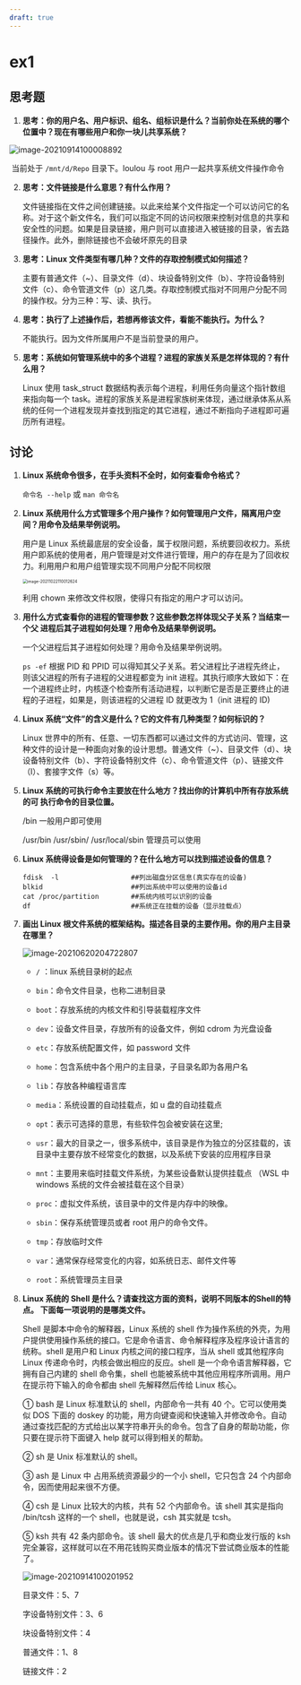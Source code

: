 ```yaml
---
draft: true
---
```


# ex1

## 思考题

1. **思考：你的用户名、用户标识、组名、组标识是什么？当前你处在系统的哪个位置中？现在有哪些用户和你一块儿共享系统？**

![image-20210914100008892](https://markdown-1303167219.cos.ap-shanghai.myqcloud.com/image-20210914100008892.png)

​	当前处于 `/mnt/d/Repo` 目录下。loulou 与 root 用户一起共享系统文件操作命令

2. **思考：文件链接是什么意思？有什么作用？**

    文件链接指在文件之间创建链接。以此来给某个文件指定一个可以访问它的名称。对于这个新文件名，我们可以指定不同的访问权限来控制对信息的共享和安全性的问题。如果是目录链接，用户则可以直接进入被链接的目录，省去路径操作。此外，删除链接也不会破坏原先的目录

3. **思考：Linux 文件类型有哪几种？文件的存取控制模式如何描述？**

    主要有普通文件（~）、目录文件（d）、块设备特别文件（b）、字符设备特别文件（c）、命令管道文件（p）这几类。存取控制模式指对不同用户分配不同的操作权。分为三种：写、读、执行。

4. **思考：执行了上述操作后，若想再修该文件，看能不能执行。为什么？**

    不能执行。因为文件所属用户不是当前登录的用户。

5. **思考：系统如何管理系统中的多个进程？进程的家族关系是怎样体现的？有什么用？**

    Linux 使用 task_struct 数据结构表示每个进程，利用任务向量这个指针数组来指向每一个 task。进程的家族关系是进程家族树来体现，通过继承体系从系统的任何一个进程发现并查找到指定的其它进程，通过不断指向子进程即可遍历所有进程。

## 讨论

1. **Linux 系统命令很多，在手头资料不全时，如何查看命令格式？**

    `命令名 --help` 或 `man 命令名`

2. **Linux 系统用什么方式管理多个用户操作？如何管理用户文件，隔离用户空间？用命令及结果举例说明。**

    用户是 Linux 系统最底层的安全设备，属于权限问题，系统要回收权力。系统用户即系统的使用者，用户管理是对文件进行管理，用户的存在是为了回收权力。利用用户和用户组管理实现不同用户分配不同权限

    <img src="https://markdown-1303167219.cos.ap-shanghai.myqcloud.com/image-20211022110012624.png" alt="image-20211022110012624" style="zoom:50%;" />

    利用 chown 来修改文件权限，使得只有指定的用户才可以访问。

3. **用什么方式查看你的进程的管理参数？这些参数怎样体现父子关系？当结束一个父 进程后其子进程如何处理？用命令及结果举例说明。** 

    一个父进程后其子进程如何处理？用命令及结果举例说明。

    `ps -ef` 根据 PID 和 PPID 可以得知其父子关系。若父进程比子进程先终止，则该父进程的所有子进程的父进程都变为 init 进程。其执行顺序大致如下：在一个进程终止时，内核逐个检查所有活动进程，以判断它是否是正要终止的进程的子进程，如果是，则该进程的父进程 ID 就更改为 1（init 进程的 ID)

4. **Linux 系统“文件”的含义是什么？它的文件有几种类型？如何标识的？** 

    Linux 世界中的所有、任意、一切东西都可以通过文件的方式访问、管理，这种文件的设计是一种面向对象的设计思想。普通文件（~）、目录文件（d）、块设备特别文件（b）、字符设备特别文件（c）、命令管道文件（p）、链接文件（l）、套接字文件（s）等。

5. **Linux 系统的可执行命令主要放在什么地方？找出你的计算机中所有存放系统的可 执行命令的目录位置。** 

    /bin 一般用户即可使用

    /usr/bin   /usr/sbin/  /usr/local/sbin 管理员可以使用

6. **Linux 系统得设备是如何管理的？在什么地方可以找到描述设备的信息？** 

    ```shell
    fdisk  -l                  ##列出磁盘分区信息(真实存在的设备)
    blkid                      ##列出系统中可以使用的设备id
    cat /proc/partition        ##系统内核可以识别的设备
    df                         ##系统正在挂载的设备（显示挂载点）
    ```

7. **画出 Linux 根文件系统的框架结构。描述各目录的主要作用。你的用户主目录在哪里？** 

    ![image-20210620204722807](http://markdown-1303167219.cos.ap-shanghai.myqcloud.com/image-20210620204722807.png)

    - `/` ：linux 系统目录树的起点 
    - `bin`：命令文件目录，也称二进制目录 
    - `boot`：存放系统的内核文件和引导装载程序文件 
    - `dev`：设备文件目录，存放所有的设备文件，例如 cdrom 为光盘设备 

    - `etc`：存放系统配置文件，如 password 文件

    - `home`：包含系统中各个用户的主目录，子目录名即为各用户名 

    - `lib`：存放各种编程语言库 

    - `media`：系统设置的自动挂载点，如 u 盘的自动挂载点 
    - `opt`：表示可选择的意思，有些软件包会被安装在这里; 

    - `usr`：最大的目录之一，很多系统中，该目录是作为独立的分区挂载的，该目录中主要存放不经常变化的数据，以及系统下安装的应用程序目录 

    - `mnt`：主要用来临时挂载文件系统，为某些设备默认提供挂载点 （WSL 中 windows 系统的文件会被挂载在这个目录）

    - `proc`：虚拟文件系统，该目录中的文件是内存中的映像。 

    - `sbin`：保存系统管理员或者 root 用户的命令文件。 

    - `tmp`：存放临时文件 

    - `var`：通常保存经常变化的内容，如系统日志、邮件文件等 

    - `root`：系统管理员主目录

8. **Linux 系统的 Shell 是什么？请查找这方面的资料，说明不同版本的Shell的特点。 下面每一项说明的是哪类文件。**

    Shell 是脚本中命令的解释器，Linux 系统的 shell 作为操作系统的外壳，为用户提供使用操作系统的接口。它是命令语言、命令解释程序及程序设计语言的统称。shell 是用户和 Linux 内核之间的接口程序，当从 shell 或其他程序向 Linux 传递命令时，内核会做出相应的反应。shell 是一个命令语言解释器，它拥有自己内建的 shell 命令集，shell 也能被系统中其他应用程序所调用。用户在提示符下输入的命令都由 shell 先解释然后传给 Linux 核心。

    ① bash 是 Linux 标准默认的 shell，内部命令一共有 40 个。它可以使用类似 DOS 下面的 doskey 的功能，用方向键查阅和快速输入并修改命令。自动通过查找匹配的方式给出以某字符串开头的命令。包含了自身的帮助功能，你只要在提示符下面键入 help 就可以得到相关的帮助。

    ② sh 是 Unix 标准默认的 shell。

    ③ ash 是 Linux 中 占用系统资源最少的一个小 shell，它只包含 24 个内部命令，因而使用起来很不方便。

    ④ csh 是 Linux 比较大的内核，共有 52 个内部命令。该 shell 其实是指向 /bin/tcsh 这样的一个 shell，也就是说，csh 其实就是 tcsh。

    ⑤ ksh 共有 42 条内部命令。该 shell 最大的优点是几乎和商业发行版的 ksh 完全兼容，这样就可以在不用花钱购买商业版本的情况下尝试商业版本的性能了。

    ![image-20210914100201952](https://markdown-1303167219.cos.ap-shanghai.myqcloud.com/image-20210914100201952.png)

    目录文件：5、7

    字设备特别文件：3、6

    块设备特别文件：4

    普通文件：1、8

    链接文件：2

